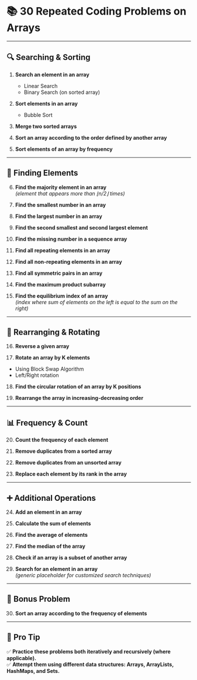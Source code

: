 # 📚 30 Repeated Coding Problems on Arrays

---

## 🔍 Searching & Sorting

1. **Search an element in an array**
   - Linear Search
   - Binary Search (on sorted array)

2. **Sort elements in an array**
   - Bubble Sort

3. **Merge two sorted arrays**

4. **Sort an array according to the order defined by another array**

5. **Sort elements of an array by frequency**

---

## 🔢 Finding Elements

6. **Find the majority element in an array**  
   *(element that appears more than ⌊n/2⌋ times)*

7. **Find the smallest number in an array**

8. **Find the largest number in an array**

9. **Find the second smallest and second largest element**

10. **Find the missing number in a sequence array**

11. **Find all repeating elements in an array**

12. **Find all non-repeating elements in an array**

13. **Find all symmetric pairs in an array**

14. **Find the maximum product subarray**

15. **Find the equilibrium index of an array**  
   *(index where sum of elements on the left is equal to the sum on the right)*

---

## 🔄 Rearranging & Rotating

16. **Reverse a given array**

17. **Rotate an array by K elements**
   - Using Block Swap Algorithm  
   - Left/Right rotation  

18. **Find the circular rotation of an array by K positions**

19. **Rearrange the array in increasing-decreasing order**

---

## 📊 Frequency & Count

20. **Count the frequency of each element**

21. **Remove duplicates from a sorted array**

22. **Remove duplicates from an unsorted array**

23. **Replace each element by its rank in the array**

---

## ➕ Additional Operations

24. **Add an element in an array**

25. **Calculate the sum of elements**

26. **Find the average of elements**

27. **Find the median of the array**

28. **Check if an array is a subset of another array**

29. **Search for an element in an array**  
   *(generic placeholder for customized search techniques)*

---

## 📝 Bonus Problem

30. **Sort an array according to the frequency of elements**

---

## 📌 Pro Tip  
✅ **Practice these problems both iteratively and recursively (where applicable).**  
✅ **Attempt them using different data structures: Arrays, ArrayLists, HashMaps, and Sets.**
